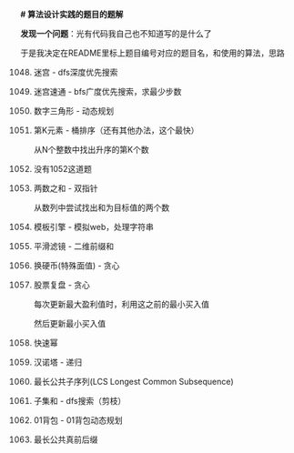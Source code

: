 **# 算法设计实践的题目的题解**

**发现一个问题**：光有代码我自己也不知道写的是什么了

于是我决定在README里标上题目编号对应的题目名，和使用的算法，思路

1048. 迷宫 - dfs深度优先搜索

1049. 迷宫速通 - bfs广度优先搜索，求最少步数

1050. 数字三角形 - 动态规划

1051. 第K元素 - 桶排序（还有其他办法，这个最快）

      从N个整数中找出升序的第K个数

1052. 没有1052这道题

1053. 两数之和 - 双指针

      从数列中尝试找出和为目标值的两个数

1054. 模板引擎 - 模拟web，处理字符串

1055. 平滑滤镜 - 二维前缀和

1056. 换硬币(特殊面值) - 贪心

1057. 股票复盘 - 贪心

      每次更新最大盈利值时，利用这之前的最小买入值

      然后更新最小买入值

1058. 快速幂
1059. 汉诺塔 - 递归
1060. 最长公共子序列(LCS Longest Common Subsequence)
1061. 子集和 - dfs搜索（剪枝）
1062. 01背包 - 01背包动态规划
1063. 最长公共真前后缀